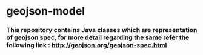 # geojson-model
### This repository contains Java classes which are representation of geojson spec, for more detail regarding the same refer the following link : http://geojson.org/geojson-spec.html
